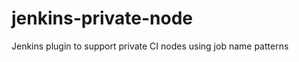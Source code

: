 jenkins-private-node
====================

Jenkins plugin to support private CI nodes using job name patterns


